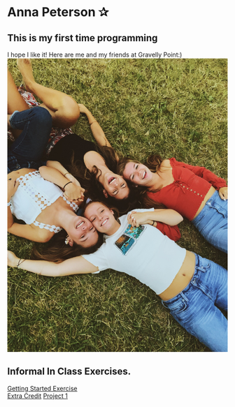 # Anna Peterson ✰
## This is my first time programming
I hope I like it!
Here are me and my friends at Gravelly Point:)
![](IMG_7701.JPG)
## Informal In Class Exercises. 
[Getting Started Exercise](GettingStarted.md)  
[Extra Credit](ExtraCredit.md)
[Project 1](CostaRica.png)
